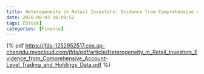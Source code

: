 ```yaml
---
title: Heterogeneity in Retail Investors: Evidence from Comprehensive Account-Level Trading and Holdings Data
date: 2020-08-03 16:09:52
tags: [Stock]
categories: [Finance]
---
```


{% pdf https://jfds-1252952517.cos.ap-chengdu.myqcloud.com/jfds/pdf/article/Heterogeneity_in_Retail_Investors_Evidence_from_Comprehensive_Account-Level_Trading_and_Holdings_Data.pdf %}
